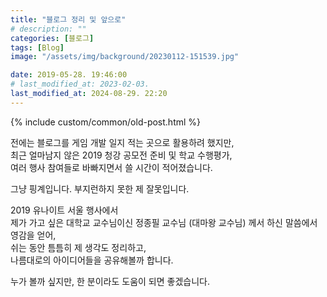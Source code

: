 ```yaml
---
title: "블로그 정리 및 앞으로"
# description: ""
categories: [블로그]
tags: [Blog]
image: "/assets/img/background/20230112-151539.jpg"

date: 2019-05-28. 19:46:00
# last_modified_at: 2023-02-03.
last_modified_at: 2024-08-29. 22:20
---
```


{% include custom/common/old-post.html %}

전에는 블로그를 게임 개발 일지 적는 곳으로 활용하려 했지만,  
최근 얼마남지 않은 2019 청강 공모전 준비 및 학교 수행평가,  
여러 행사 참여들로 바빠지면서 쓸 시간이 적어졌습니다.  

그냥 핑계입니다. 부지런하지 못한 제 잘못입니다.  

2019 유나이트 서울 행사에서  
제가 가고 싶은 대학교 교수님이신 정종필 교수님 (대마왕 교수님) 께서 하신 말씀에서 영감을 얻어,  
쉬는 동안 틈틈히 제 생각도 정리하고,  
나름대로의 아이디어들을 공유해볼까 합니다.  

누가 볼까 싶지만, 한 분이라도 도움이 되면 좋겠습니다.  
